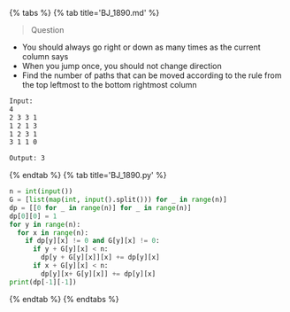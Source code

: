 {% tabs %}
{% tab title='BJ_1890.md' %}

> Question

* You should always go right or down as many times as the current column says
* When you jump once, you should not change direction
* Find the number of paths that can be moved according to the rule from the top leftmost to the bottom rightmost column

```txt
Input:
4
2 3 3 1
1 2 1 3
1 2 3 1
3 1 1 0

Output: 3
```

{% endtab %}
{% tab title='BJ_1890.py' %}

```py
n = int(input())
G = [list(map(int, input().split())) for _ in range(n)]
dp = [[0 for _ in range(n)] for _ in range(n)]
dp[0][0] = 1
for y in range(n):
  for x in range(n):
    if dp[y][x] != 0 and G[y][x] != 0:
      if y + G[y][x] < n:
        dp[y + G[y][x]][x] += dp[y][x]
      if x + G[y][x] < n:
        dp[y][x+ G[y][x]] += dp[y][x]
print(dp[-1][-1])
```

{% endtab %}
{% endtabs %}
